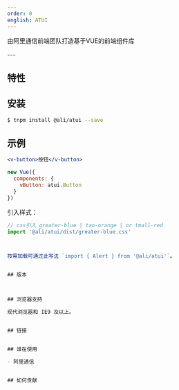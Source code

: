 ```yaml
---
order: 0
english: ATUI
---
```


由阿里通信前端团队打造基于VUE的前端组件库

<div class="pic-plus">

</div>
---

## 特性



## 安装

```bash
$ tnpm install @ali/atui --save
```

## 示例

```jsx
<v-button>按钮</v-button>

new Vue({
  components: {
    vButton: atui.Button
  }
})
```

引入样式：

```jsx
// css引入 greater-blue | tao-orange | or tmall-red
import '@ali/atui/dist/greater-blue.css'



按需加载可通过此写法 `import { Alert } from '@ali/atui'`。


## 版本



## 浏览器支持

现代浏览器和 IE9 及以上。


## 链接


## 谁在使用

- 阿里通信


## 如何贡献


